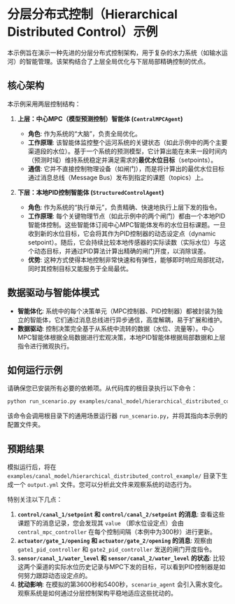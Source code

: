 # 分层分布式控制（Hierarchical Distributed Control）示例

本示例旨在演示一种先进的分层分布式控制架构，用于复杂的水力系统（如输水运河）的智能管理。该架构结合了上层全局优化与下层局部精确控制的优点。

## 核心架构

本示例采用两层控制结构：

1.  **上层：中心MPC（模型预测控制）智能体 (`CentralMPCAgent`)**
    *   **角色**: 作为系统的“大脑”，负责全局优化。
    *   **工作原理**: 该智能体监控整个运河系统的关键状态（如此示例中的两个主要渠道段的水位）。基于一个系统的预测模型，它计算出能在未来一段时间内（预测时域）维持系统稳定并满足需求的**最优水位目标**（setpoints）。
    *   **通信**: 它并不直接控制物理设备（如闸门），而是将计算出的最优水位目标通过消息总线（Message Bus）发布到指定的课题（topics）上。

2.  **下层：本地PID控制智能体 (`StructuredControlAgent`)**
    *   **角色**: 作为系统的“执行单元”，负责精确、快速地执行上层下发的指令。
    *   **工作原理**: 每个关键物理节点（如此示例中的两个闸门）都由一个本地PID智能体控制。这些智能体订阅中心MPC智能体发布的水位目标课题。一旦收到新的水位目标，它会将其作为PID控制器的动态设定点（dynamic setpoint）。随后，它会持续比较本地传感器的实际读数（实际水位）与这个动态目标，并通过PID算法计算出精确的闸门开度，以消除误差。
    *   **优势**: 这种方式使得本地控制非常快速和有弹性，能够即时响应局部扰动，同时其控制目标又能服务于全局最优。

## 数据驱动与智能体模式

*   **智能体化**: 系统中的每个决策单元（MPC控制器、PID控制器）都被封装为独立的智能体，它们通过消息总线进行异步通信，高度解耦，易于扩展和维护。
*   **数据驱动**: 控制决策完全基于从系统中流转的数据（水位、流量等）。中心MPC智能体根据全局数据进行宏观决策，本地PID智能体根据局部数据和上层指令进行微观执行。

## 如何运行示例

请确保您已安装所有必要的依赖项。从代码库的根目录执行以下命令：

```bash
python run_scenario.py examples/canal_model/hierarchical_distributed_control_example/
```

该命令会调用根目录下的通用场景运行器 `run_scenario.py`，并将其指向本示例的配置文件夹。

## 预期结果

模拟运行后，将在 `examples/canal_model/hierarchical_distributed_control_example/` 目录下生成一个 `output.yml` 文件。您可以分析此文件来观察系统的动态行为。

特别关注以下几点：

1.  **`control/canal_1/setpoint` 和 `control/canal_2/setpoint` 的消息**: 查看这些课题下的消息记录，您会发现其 `value` （即水位设定点）会由 `central_mpc_controller` 在每个控制间隔（本例中为300秒）进行更新。
2.  **`actuator/gate_1/opening` 和 `actuator/gate_2/opening` 的消息**: 观察由 `gate1_pid_controller` 和 `gate2_pid_controller` 发送的闸门开度指令。
3.  **`sensor/canal_1/water_level` 和 `sensor/canal_2/water_level` 的状态**: 比较这两个渠道的实际水位历史记录与MPC下发的目标，可以看到PID控制器是如何努力跟踪动态设定点的。
4.  **扰动影响**: 在模拟的第3600秒和5400秒，`scenario_agent` 会引入需水变化。观察系统是如何通过分层控制架构平稳地适应这些扰动的。
